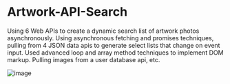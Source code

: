 # Artwork-API-Search
Using 6 Web APIs to create a dynamic search list of artwork photos asynchronously. 
Using asynchronous fetching and promises techniques, pulling from 4 JSON data apis to generate select lists that change on event input.
Used advanced loop and array method techniques to implement DOM markup.
Pulling images from a user database api, etc.

![image](https://github.com/briendeau/Artwork-API-Search/assets/62812999/642445a6-4187-4ffd-8848-4d63a970e760)

